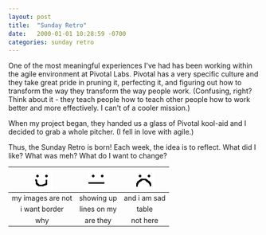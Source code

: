 ```yaml
---
layout: post
title:  "Sunday Retro"
date:   2000-01-01 10:28:59 -0700
categories: sunday retro
---
```


One of the most meaningful experiences I've had has been
working within the agile environment at Pivotal Labs.
Pivotal has a very specific culture and they take great
pride in pruning it, perfecting it, and figuring out how
to transform the way they transform the way people work.
(Confusing, right? Think about it - they teach people how
to teach other people how to work better and more effectively.
I can't of a cooler mission.)

When my project began, they handed us a glass of Pivotal kool-aid
and I decided to grab a whole pitcher. (I fell in love with agile.)

Thus, the Sunday Retro is born! Each week, the idea is to reflect.
What did I like? What was meh? What do I want to change?

| <img src="/img/smile.png?raw=true"> | <img src="/img/neutral.png?raw=true">  | <img src="/img/sad.png?raw=true">  |
|:-----:|:-----:|:-----:|
| my images are not | showing up  | and i am sad  |
| i want border  |  lines on my |  table |
|  why |  are they |  not here |
